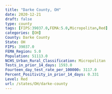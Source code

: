```yaml
---
title: "Darke County, OH"
date: 2020-12-21
draft: false
type: county
tags: [FIPS:39037.0,FEMA:5.0,Micropolitan,Red]
categories: [OH]
County: Darke County
State: OH
FIPS: 39037.0
FEMA_Region: 5.0
Population: 51113.0
NCHS_Urban_Rural_Classification: Micropolitan
Tests_in_prior_14_days: 1593.0
Fourteen_day_test_rate_per_100000: 3117.0
Percent_Positivity_in_prior_14_days: 0.331
Level: Red
url: /states/OH/darke-county
---
```



